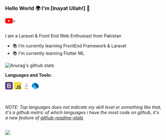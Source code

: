 ### Hello World 🌍 I'm [Inayat Ullah!] 👋

<a href="https://www.youtube.com/c/ExplaineRKhaN">
  <img align="left" alt="Inayat Ullah | YouTube" width="24px" src="/assets/youtube.svg"/>
</a>
>

<br />
<br />

I am a Laravel & Front End Web Enthusiast from Pakistan 

- 📚 I’m currently learning FrontEnd Framework & Laravel
- 📚 I'm currently learning Flutter ML

<img align="center" src="https://github-readme-stats.vercel.app/api?username=inaat&show_icons=true&include_all_commits=true&theme=algolia" alt="Anurag's github stats"/>
<br/>

**Languages and Tools:**

<code><img height="24px" src="https://raw.githubusercontent.com/github/explore/80688e429a7d4ef2fca1e82350fe8e3517d3494d/topics/bootstrap/bootstrap.png"></code>
<code><img height="24px" src="https://raw.githubusercontent.com/github/explore/80688e429a7d4ef2fca1e82350fe8e3517d3494d/topics/javascript/javascript.png"></code>
<code><img height="24px" src="https://raw.githubusercontent.com/github/explore/80688e429a7d4ef2fca1e82350fe8e3517d3494d/topics/java/java.png"></code>
<code><img height="24px" src="https://raw.githubusercontent.com/github/explore/80688e429a7d4ef2fca1e82350fe8e3517d3494d/topics/dart/dart.png"></code>

<br/>

*NOTE: Top languages does not indicate my skill level or something like that, it's a github metric of which languages i have the most code on github, it's a new feature of [github-readme-stats](https://github.com/anuraghazra/github-readme-stats)*

<br/>

<img align="left" src="https://github-readme-stats.vercel.app/api/top-langs/?username=inaat&layout=compact&theme=algolia"/>
